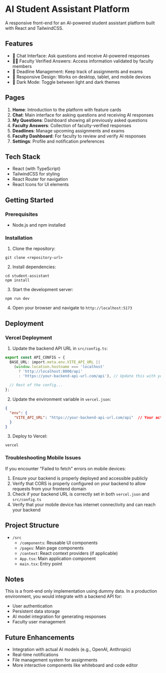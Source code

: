# AI Student Assistant Platform

A responsive front-end for an AI-powered student assistant platform built with React and TailwindCSS.

## Features

- 📝 Chat Interface: Ask questions and receive AI-powered responses
- 👨‍🏫 Faculty Verified Answers: Access information validated by faculty members
- 📅 Deadline Management: Keep track of assignments and exams
- 📱 Responsive Design: Works on desktop, tablet, and mobile devices
- 🌙 Dark Mode: Toggle between light and dark themes

## Pages

1. **Home**: Introduction to the platform with feature cards
2. **Chat**: Main interface for asking questions and receiving AI responses
3. **My Questions**: Dashboard showing all previously asked questions
4. **Faculty Answers**: Collection of faculty-verified responses
5. **Deadlines**: Manage upcoming assignments and exams
6. **Faculty Dashboard**: For faculty to review and verify AI responses
7. **Settings**: Profile and notification preferences

## Tech Stack

- React (with TypeScript)
- TailwindCSS for styling
- React Router for navigation
- React Icons for UI elements

## Getting Started

### Prerequisites

- Node.js and npm installed

### Installation

1. Clone the repository:
```
git clone <repository-url>
```

2. Install dependencies:
```
cd student-assistant
npm install
```

3. Start the development server:
```
npm run dev
```

4. Open your browser and navigate to `http://localhost:5173`

## Deployment

### Vercel Deployment

1. Update the backend API URL in `src/config.ts`:

```typescript
export const API_CONFIG = {
  BASE_URL: import.meta.env.VITE_API_URL || 
    (window.location.hostname === 'localhost' 
      ? 'http://localhost:8000/api' 
      : 'https://your-backend-api-url.com/api'), // Update this with your actual deployed backend URL
  
  // Rest of the config...
};
```

2. Update the environment variable in `vercel.json`:

```json
{
  "env": {
    "VITE_API_URL": "https://your-backend-api-url.com/api"  // Your actual backend URL
  }
}
```

3. Deploy to Vercel:

```
vercel
```

### Troubleshooting Mobile Issues

If you encounter "Failed to fetch" errors on mobile devices:

1. Ensure your backend is properly deployed and accessible publicly
2. Verify that CORS is properly configured on your backend to allow requests from your frontend domain
3. Check if your backend URL is correctly set in both `vercel.json` and `src/config.ts`
4. Verify that your mobile device has internet connectivity and can reach your backend

## Project Structure

- `/src`
  - `/components`: Reusable UI components
  - `/pages`: Main page components
  - `/context`: React context providers (if applicable)
  - `App.tsx`: Main application component
  - `main.tsx`: Entry point

## Notes

This is a front-end only implementation using dummy data. In a production environment, you would integrate with a backend API for:

- User authentication
- Persistent data storage
- AI model integration for generating responses
- Faculty user management

## Future Enhancements

- Integration with actual AI models (e.g., OpenAI, Anthropic)
- Real-time notifications
- File management system for assignments
- More interactive components like whiteboard and code editor 